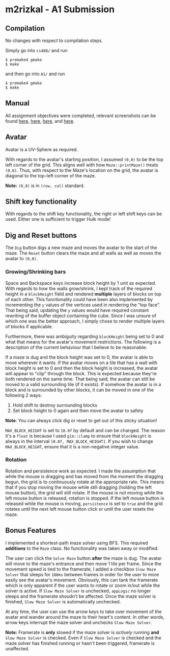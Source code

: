 # m2rizkal - A1 Submission

## Compilation
No changes with respect to compilation steps. 

Simply go into `cs488/` and run

```
$ premake4 gmake
$ make
```

and then go into `A1/` and run

```
$ premake4 gmake
$ make
```

## Manual

All assignment objectives were completed, relevant screenshots can be found [here](screenshot.png), [here](screenshot1.png), [here](screenshot2.png), and [here](screenshot3.png).

## Avatar
Avatar is a UV-Sphere as required.

With regards to the avatar's starting position, I assumed `(0,0)` to be the top left corner of the grid. This aligns well with how `Maze::printMaze()` treats `(0,0)`. Thus, with respect to the Maze's location on the grid, the avatar is diagonal to the top-left corner of the maze.

**Note:** `(0,0)` is in `(row, col)` standard.

## Shift key functionality
With regards to the shift key functionality, the right or left shift keys can be used. Either one is sufficient to trigger Hulk mode!

## Dig and Reset buttons
The `Dig` button digs a new maze and moves the avatar to the start of the maze. The `Reset` button clears the maze and all walls as well as moves the avatar to `(0,0)`.

### Growing/Shrinking bars
Space and Backspace keys increase block height by 1 unit as expected. With regards to *how* the walls grow/shrink, I kept track of the required height in a `blockHeight` field and rendered **multiple** layers of blocks on top of each other. This functionality could have been also implemented by incrementing the `y` values of the vertices used in rendering the "top face". That being said, updating the `y` values would have required constant rewriting of the buffer object containing the cube. Since I was unsure of which one was the better approach, I simply chose to render multiple layers of blocks if applicable.

Furthermore, there was ambiguity regarding `blockHeight` being set to 0 and what that means for the avatar's movement restrictions. The following is a description of the current behaviour that I believe to be reasonable:

If a maze is dug and the block height was set to 0, the avatar is able to move wherever it wants. If the avatar moves on a tile that has a wall with block height is set to 0 and then the block height is increased, the avatar will appear to "clip" through the block. This is expected because they're both rendered on the same time. That being said, the avatar can still be moved to a valid surrounding tile (if it exists). If somehow the avatar is in a block and is surrounded by other blocks, it can be moved in one of the following 2 ways:
1. Hold shift to destroy surrounding blocks
2. Set block height to 0 again and then move the avatar to safety

**Note**: You can always click dig or reset to get out of this sticky situation!

`MAX_BLOCK_HEIGHT` is set to `10.0f` by default and can be changed. The reason it's a `float` is because I used `glm::clamp` to ensure that `blockHeight` is always in the interval `[0.0f, MAX_BLOCK_HEIGHT]`. If you wish to change `MAX_BLOCK_HEIGHT`, ensure that it is a non-negative integer value.

### Rotation
Rotation and persistence work as expected. I made the assumption that while the mouse is dragging and has moved from the moment the dragging begun, the grid is to continuously rotate at the appropriate rate. This means that if you stop moving the mouse while still dragging (holding the left mouse button), the grid will still rotate. If the mouse is not moving while the left mouse button is released, rotation is stopped. If the left mouse button is released while the mouse is moving, `persistence` is set to `true` and the grid rotates until the next left mouse button click or until the user resets the maze.


## Bonus Features
I implemented a shortest-path maze solver using BFS. This required **additions** to the `Maze` class. No functionality was taken away or modified.

The user can click the `Solve Maze` button **after** the maze is dug. The avatar will move to the maze's entrance and then move 1 tile per frame. Since the movement speed is tied to the framerate, I added a checkbox `Slow Maze Solver` that sleeps for `100ms` between frames in order for the user to more easily see the avatar's movement. Obviously, this can tank the framerate which is only apparent if the user wants to rotate or zoom in/out while the solver is active. If `Slow Maze Solver` is unchecked, `appLogic` no longer sleeps and the framerate shoudn't be affected. Once the maze solver is finished, `Slow Maze Solver` is automatically unchecked.

At any time, the user can use the arrow keys to take over movement of the avatar and wander around the maze to their heart's content. In other words, arrow keys interrupt the maze solver and unchecks `Slow Maze Solver`.

**Note:** Framerate is **only** slowed if the maze solver is *actively* running **and** `Slow Maze Solver` is checked. Even if `Slow Maze Solver` is checked and the maze solver has finished running or hasn't been triggered, framerate is unaffected.
